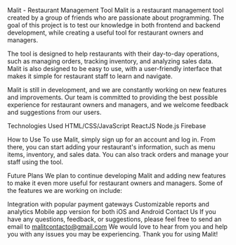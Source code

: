 Malit - Restaurant Management Tool
Malit is a restaurant management tool created by a group of friends who are passionate about programming. The goal of this project is to test our knowledge in both frontend and backend development, while creating a useful tool for restaurant owners and managers.

The tool is designed to help restaurants with their day-to-day operations, such as managing orders, tracking inventory, and analyzing sales data. Malit is also designed to be easy to use, with a user-friendly interface that makes it simple for restaurant staff to learn and navigate.

Malit is still in development, and we are constantly working on new features and improvements. Our team is committed to providing the best possible experience for restaurant owners and managers, and we welcome feedback and suggestions from our users.

Technologies Used
HTML/CSS/JavaScript
ReactJS
Node.js
Firebase

How to Use
To use Malit, simply sign up for an account and log in. From there, you can start adding your restaurant's information, such as menu items, inventory, and sales data. You can also track orders and manage your staff using the tool.

Future Plans
We plan to continue developing Malit and adding new features to make it even more useful for restaurant owners and managers. Some of the features we are working on include:

Integration with popular payment gateways
Customizable reports and analytics
Mobile app version for both iOS and Android
Contact Us
If you have any questions, feedback, or suggestions, please feel free to send an email to malitcontacto@gmail.com We would love to hear from you and help you with any issues you may be experiencing. Thank you for using Malit!
